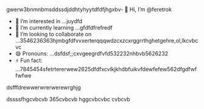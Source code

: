 gwerw3bnmnbmsddssdjddhtyhyytdfdfjhgxbv- 👋 Hi, I’m @feretrok
- 👀 I’m interested in ...juydfd
- 🌱 I’m currently learning ...gfdfdfrefredf
- 💞️ I’m looking to collaborate on ...3546236363hjmbgfdfvvxerterqqqwdzcxzcxrggrrthghetgehre,ol,lkcvbcvc
- 😄 Pronouns: ...dsfdsf;;cxvgeegrdfvfd532232nhbvb5626232
- ⚡ Fun fact: ...7845454sfetrtererwew2625dfdfxcvlkjkhdbfuikvfdewfefew562dfgdfwffwfwe
<!---2fdguydsfsdfsdfvdfdsdsfile) appears on your GitHub profile.gfffwfeewfwedbvvvvhdggdffd
You can click the Preview link to take a look at your changes.53zxsd666996rtytyrfdgdfgdfasasfswfefewwtdfgfdfgdf
--->dsfffdrewwerwrerwerewrghjg
dssssfhgcvbcvb
365cvbcvb
hggcvbcvbc
cvbcvb
